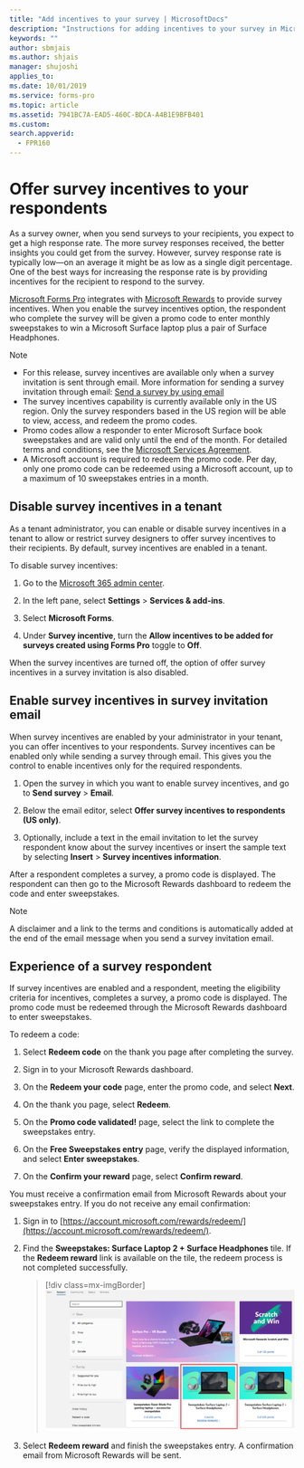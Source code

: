 ```yaml
---
title: "Add incentives to your survey | MicrosoftDocs"
description: "Instructions for adding incentives to your survey in Microsoft Forms Pro"
keywords: ""
author: sbmjais
ms.author: shjais
manager: shujoshi
applies_to: 
ms.date: 10/01/2019
ms.service: forms-pro
ms.topic: article
ms.assetid: 7941BC7A-EAD5-460C-BDCA-A4B1E9BFB401
ms.custom: 
search.appverid:
  - FPR160
---
```


# Offer survey incentives to your respondents

As a survey owner, when you send surveys to your recipients, you expect to get a high response rate. The more survey responses received, the better insights you could get from the survey. However, survey response rate is typically low—on an average it might be as low as a single digit percentage. One of the best ways for increasing the response rate is by providing incentives for the recipient to respond to the survey.

[Microsoft Forms Pro](https://formspro.microsoft.com) integrates with [Microsoft Rewards](https://www.microsoft.com/rewards) to provide survey incentives. When you enable the survey incentives option, the respondent who complete the survey will be given a promo code to enter monthly sweepstakes to win a Microsoft Surface laptop plus a pair of Surface Headphones.

> [!NOTE]
> - For this release, survey incentives are available only when a survey invitation is sent through email. More information for sending a survey invitation through email: [Send a survey by using email](send-survey-email.md)
> - The survey incentives capability is currently available only in the US region. Only the survey responders based in the US region will be able to view, access, and redeem the promo codes. 
> - Promo codes allow a responder to enter Microsoft Surface book sweepstakes and are valid only until the end of the month. For detailed terms and conditions, see the [Microsoft Services Agreement](https://go.microsoft.com/fwlink/p/?linkid=530144).
> - A Microsoft account is required to redeem the promo code. Per day, only one promo code can be redeemed using a Microsoft account, up to a maximum of 10 sweepstakes entries in a month.

## Disable survey incentives in a tenant

As a tenant administrator, you can enable or disable survey incentives in a tenant to allow or restrict survey designers to offer survey incentives to their recipients. By default, survey incentives are enabled in a tenant.

To disable survey incentives:

1. Go to the [Microsoft 365 admin center](https://admin.microsoft.com/).

2. In the left pane, select **Settings** > **Services & add-ins**.

3. Select **Microsoft Forms**.

4. Under **Survey incentive**, turn the **Allow incentives to be added for surveys created using Forms Pro** toggle to **Off**.

When the survey incentives are turned off, the option of offer survey incentives in a survey invitation is also disabled.

## Enable survey incentives in survey invitation email

When survey incentives are enabled by your administrator in your tenant, you can offer incentives to your respondents. Survey incentives can be enabled only while sending a survey through email. This gives you the control to enable incentives only for the required respondents.

1. Open the survey in which you want to enable survey incentives, and go to **Send survey** &gt; **Email**.

2. Below the email editor, select **Offer survey incentives to respondents (US only)**.

3. Optionally, include a text in the email invitation to let the survey respondent know about the survey incentives or insert the sample text by selecting **Insert** > **Survey incentives information**. 

After a respondent completes a survey, a promo code is displayed. The respondent can then go to the Microsoft Rewards dashboard to redeem the code and enter sweepstakes.

> [!NOTE]
> A disclaimer and a link to the terms and conditions is automatically added at the end of the email message when you send a survey invitation email.

## Experience of a survey respondent

If survey incentives are enabled and a respondent, meeting the eligibility criteria for incentives, completes a survey, a promo code is displayed. The promo code must be redeemed through the Microsoft Rewards dashboard to enter sweepstakes.

To redeem a code:

1. Select **Redeem code** on the thank you page after completing the survey.

2. Sign in to your Microsoft Rewards dashboard.

3. On the **Redeem your code** page, enter the promo code, and select **Next**.

4. On the thank you page, select **Redeem**.

5. On the **Promo code validated!** page, select the link to complete the sweepstakes entry.

6. On the **Free Sweepstakes entry** page, verify the displayed information, and select **Enter sweepstakes**.

7. On the **Confirm your reward** page, select **Confirm reward**.

You must receive a confirmation email from Microsoft Rewards about your sweepstakes entry. If you do not receive any email confirmation:

1. Sign in to [https://account.microsoft.com/rewards/redeem/](https://account.microsoft.com/rewards/redeem/).

2. Find the **Sweepstakes: Surface Laptop 2 + Surface Headphones** tile. If the **Redeem reward** link is available on the tile, the redeem process is not completed successfully.

    > [!div class=mx-imgBorder]
    > ![Redeem reward](media/redeem-reward.png "Redeem reward")

3. Select **Redeem reward** and finish the sweepstakes entry. A confirmation email from Microsoft Rewards will be sent.


